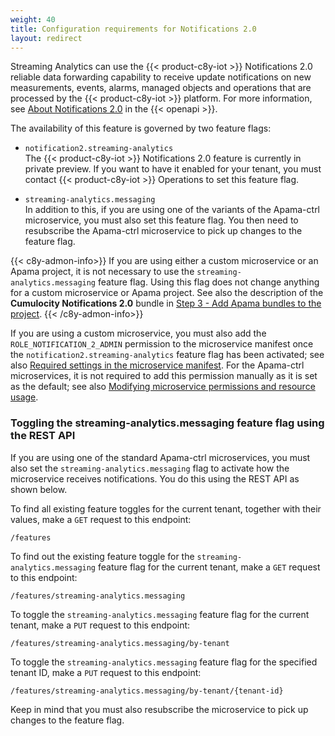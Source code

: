 ```yaml
---
weight: 40
title: Configuration requirements for Notifications 2.0
layout: redirect
---
```

Streaming Analytics can use the {{< product-c8y-iot >}} Notifications 2.0 reliable data forwarding capability to receive update notifications on new measurements, events, alarms, managed objects and operations that are processed by the {{< product-c8y-iot >}} platform. For more information, see [About Notifications 2.0](https://www.cumulocity.com/api/core/#tag/About-notifications-2.0) in the {{< openapi >}}.

The availability of this feature is governed by two feature flags:

- `notification2.streaming-analytics` <br>
    The {{< product-c8y-iot >}} Notifications 2.0 feature is currently in private preview. If you want to have it enabled for your tenant, you must contact {{< product-c8y-iot >}} Operations to set this feature flag.

- `streaming-analytics.messaging` <br>
    In addition to this, if you are using one of the variants of the Apama-ctrl microservice, you must also set this feature flag. You then need to resubscribe the Apama-ctrl microservice to pick up changes to the feature flag.
    <!-- For further information on these feature flags and on feature flags in general, see (TODO: this doc has not yet been written). -->

{{< c8y-admon-info>}}
If you are using either a custom microservice or an Apama project, it is not necessary to use the `streaming-analytics.messaging` feature flag. Using this flag does not change anything for a custom microservice or Apama project. See also the description of the **Cumulocity Notifications 2.0** bundle in [Step 3 - Add Apama bundles to the project](/streaming-analytics/epl-apps/#step-3---add-apama-bundles-to-the-project).
{{< /c8y-admon-info>}}

If you are using a custom microservice, you must also add the `ROLE_NOTIFICATION_2_ADMIN` permission to the microservice manifest once the `notification2.streaming-analytics` feature flag has been activated; see also [Required settings in the microservice manifest](/streaming-analytics/epl-apps/#required-settings-in-the-microservice-manifest).
For the Apama-ctrl microservices, it is not required to add this permission manually as it is set as the default; see also [Modifying microservice permissions and resource usage](/streaming-analytics/analytics-customization/#microservice-permissions).

### Toggling the streaming-analytics.messaging feature flag using the REST API

 <!-- TODO: once the feature flag documentation has been written, remove most of this section and replace with a link to the feature flag documentation. -->
If you are using one of the standard Apama-ctrl microservices, you must also set the `streaming-analytics.messaging` flag to activate how the microservice receives notifications. You do this using the REST API as shown below.

To find all existing feature toggles for the current tenant, together with their values, make a `GET` request to this endpoint:

```http
/features
```

To find out the existing feature toggle for the `streaming-analytics.messaging` feature flag for the current tenant, make a `GET` request to this endpoint:

```http
/features/streaming-analytics.messaging
```

To toggle the `streaming-analytics.messaging` feature flag for the current tenant, make a `PUT` request to this endpoint:

```http
/features/streaming-analytics.messaging/by-tenant
```

To toggle the `streaming-analytics.messaging` feature flag for the specified tenant ID, make a `PUT` request to this endpoint:

```http
/features/streaming-analytics.messaging/by-tenant/{tenant-id}
```

Keep in mind that you must also resubscribe the microservice to pick up changes to the feature flag.
